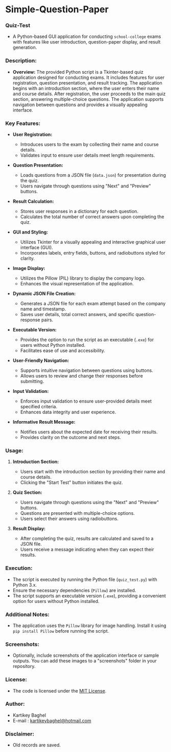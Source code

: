# Simple-Question-Paper

### Quiz-Test
- A Python-based GUI application for conducting `school-college` exams with features like user introduction, question-paper display, and result generation.

### Description:
- **Overview:**
  The provided Python script is a Tkinter-based quiz application designed for conducting exams. It includes features for user registration, question presentation, and result tracking. The application begins with an introduction section, where the user enters their name and course details. After registration, the user proceeds to the main quiz section, answering multiple-choice questions. The application supports navigation between questions and provides a visually appealing interface.

### Key Features:

- **User Registration:**
  - Introduces users to the exam by collecting their name and course details.
  - Validates input to ensure user details meet length requirements.

- **Question Presentation:**
  - Loads questions from a JSON file (`data.json`) for presentation during the quiz.
  - Users navigate through questions using "Next" and "Preview" buttons.

- **Result Calculation:**
  - Stores user responses in a dictionary for each question.
  - Calculates the total number of correct answers upon completing the quiz.

- **GUI and Styling:**
  - Utilizes Tkinter for a visually appealing and interactive graphical user interface (GUI).
  - Incorporates labels, entry fields, buttons, and radiobuttons styled for clarity.

- **Image Display:**
  - Utilizes the Pillow (PIL) library to display the company logo.
  - Enhances the visual representation of the application.

- **Dynamic JSON File Creation:**
  - Generates a JSON file for each exam attempt based on the company name and timestamp.
  - Saves user details, total correct answers, and specific question-response pairs.

- **Executable Version:**
  - Provides the option to run the script as an executable (`.exe`) for users without Python installed.
  - Facilitates ease of use and accessibility.

- **User-Friendly Navigation:**
  - Supports intuitive navigation between questions using buttons.
  - Allows users to review and change their responses before submitting.

- **Input Validation:**
  - Enforces input validation to ensure user-provided details meet specified criteria.
  - Enhances data integrity and user experience.

- **Informative Result Message:**
  - Notifies users about the expected date for receiving their results.
  - Provides clarity on the outcome and next steps.

### Usage:

1. **Introduction Section:**
   - Users start with the introduction section by providing their name and course details.
   - Clicking the "Start Test" button initiates the quiz.

2. **Quiz Section:**
   - Users navigate through questions using the "Next" and "Preview" buttons.
   - Questions are presented with multiple-choice options.
   - Users select their answers using radiobuttons.

3. **Result Display:**
   - After completing the quiz, results are calculated and saved to a JSON file.
   - Users receive a message indicating when they can expect their results.

### Execution:

- The script is executed by running the Python file (`quiz_test.py`) with Python 3.x.
- Ensure the necessary dependencies (`Pillow`) are installed.
- The script supports an executable version (`.exe`), providing a convenient option for users without Python installed.

### Additional Notes:
- The application uses the `Pillow` library for image handling. Install it using `pip install Pillow` before running the script.

### Screenshots:
- Optionally, include screenshots of the application interface or sample outputs. You can add these images to a "screenshots" folder in your repository.

### License:
- The code is licensed under the [MIT License](LICENSE).

### Author:
- Kartikey Baghel
- E-mail : kartikeybaghel@hotmail.com

### Disclaimer:
- Old records are saved.
